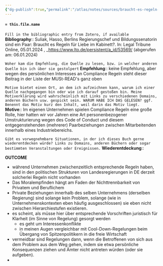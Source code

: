 ```yaml
---
{"dg-publish":true,"permalink":"/atlas/notes/sources/braucht-es-regeln-fuer-liebe-im-kabinett/","tags":["class/sourceNote"],"noteIcon":""}
---
```



#### `= this.file.name`


`Fill in the bibliographic entry from Zotero, if available`
**Bibliography**::  Suliak, Hasso, Berlins Regierungschef und Bildungssenatorin sind ein Paar: Braucht es Regeln für Liebe im Kabinett?. In: Legal Tribune Online, 05.01.2024 , _https://www.lto.de/persistent/a_id/53569/ (abgerufen am: 06.01.2024)

`Woher kam die Empfehlung, die Quelle zu lesen, bzw. in welcher anderen Quelle bin ich über sie gestolpert`
**Empfehlung**:: keine Empfehlung, aber wegen des persönlichen Interesses an Compliance Regeln steht dieser Beitrag in der Liste der MUSt-READ's ganz oben

`Motive bietet einen Ort, an dem ich aufzeichnen kann, warum ich einer Quelle nachgegangen bin oder wie ich darauf gestoßen bin. Meine Motiverklärung wird wahrscheinlich mit Links zu verschiedenen Domains, anderen Büchern usw. gespickt sein. WARUM HABE ICH DAS GELESEN? ggf. Benennt das Motiv kurz den Inhalt, weil darin das Motiv liegt.`
**Motive**:: Im eigenen Unternehmen spielen Compliance Regeln eine große Rolle, hier hatten wir vor Jahren eine Art personenbezogener Umstrukturierung wegen des Code of Conduct und diesem entgegenstehenden (mehrerer) Paarbeziehungen zwischen Mitarbeitenden innerhalb eines Industriebereichs. 

`Gibt es vorwegnehmbare Situationen, in der ich dieses Buch gerne wiederentdecken würde? Links zu Domains, anderen Büchern oder sogar bestimmten Veranstaltungen oder Ereignissen.`
**Wiederentdeckung**:: 


**OUTCOME**
- während Unternehmen zwischenzeitlich entsprechende Regeln haben, sind in den politischen Strukturen von Landesregierungen in DE derzeit solcherlei Regeln nicht vorhanden
- Das Moralempfinden hängt am Faden der Nichttrennbarkeit von Privatem und Beruflichem
- Private Beziehungen innerhalb des selben Unternehmens (derselben Regierung) sind solange kein Problem, solange (wie in Unternehmenskontexten eben häufig ausgeschlossen) sie eben nicht zwischen Hierarchiestufen existieren.
- es scheint, als müsse hier über entsprechende Vorschriften juristisch für Klarheit (im Sinne von Regelung) gesorgt werden
	- es geht um Interessenkonflikte
	- in meinen Augen vergleichbar mit Cool-Down-Regelungen beim Übergang von Spitzenpolitikern in die freie Wirtschaft 
- vermeidbar sind Regelungen dann, wenn die Betroffenen von sich aus dem Problem aus dem Weg gehen, indem sie etwa persönliche Konsequenzen ziehen und Ämter nicht antreten würden (oder sie aufgeben). 
-